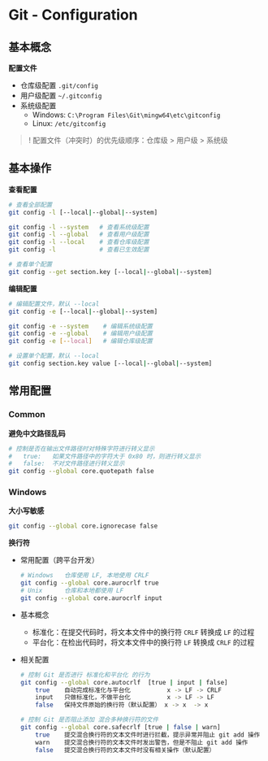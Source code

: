 # Git - Configuration

## 基本概念

**配置文件**

- 仓库级配置    `.git/config`
- 用户级配置    `~/.gitconfig`
- 系统级配置
  - Windows:    `C:\Program Files\Git\mingw64\etc\gitconfig`
  - Linux:      `/etc/gitconfig`

> ! 配置文件（冲突时）的优先级顺序：仓库级 > 用户级 > 系统级

## 基本操作

**查看配置**

```bash
# 查看全部配置
git config -l [--local|--global|--system]

git config -l --system   # 查看系统级配置
git config -l --global   # 查看用户级配置
git config -l --local    # 查看仓库级配置
git config -l            # 查看已生效配置

# 查看单个配置
git config --get section.key [--local|--global|--system]
```

**编辑配置**

```bash
# 编辑配置文件，默认 --local
git config -e [--local|--global|--system]

git config -e --system    # 编辑系统级配置
git config -e --global    # 编辑用户级配置
git config -e [--local]   # 编辑仓库级配置

# 设置单个配置，默认 --local
git config section.key value [--local|--global|--system]
```

## 常用配置

### Common

**避免中文路径乱码**

```bash
# 控制是否在输出文件路径时对特殊字符进行转义显示
#   true:   如果文件路径中的字符大于 0x80 时，则进行转义显示
#   false:  不对文件路径进行转义显示
git config --global core.quotepath false
```

### Windows

**大小写敏感**

```bash
git config --global core.ignorecase false
```

**换行符**

- 常用配置（跨平台开发）

    ```bash
    # Windows   仓库使用 LF, 本地使用 CRLF
    git config --global core.aurocrlf true
    # Unix      仓库和本地都使用 LF
    git config --global core.aurocrlf input
    ```

- 基本概念
  - 标准化：在提交代码时，将文本文件中的换行符 `CRLF` 转换成 `LF` 的过程
  - 平台化：在检出代码时，将文本文件中的换行符 `LF` 转换成 `CRLF` 的过程
- 相关配置

    ```bash
    # 控制 Git 是否进行 标准化和平台化 的行为
    git config --global core.autocrlf  [true | input | false]
        true    自动完成标准化与平台化          x -> LF -> CRLF
        input   只做标准化，不做平台化          x -> LF -> LF
        false   保持文件原始的换行符（默认配置） x -> x  -> x

    # 控制 Git 是否阻止添加 混合多种换行符的文件
    git config --global core.safecrlf [true | false | warn]
        true    提交混合换行符的文本文件时进行拦截，提示异常并阻止 git add 操作
        warn    提交混合换行符的文本文件时发出警告，但是不阻止 git add 操作
        false   提交混合换行符的文本文件时没有相关操作（默认配置）
    ```